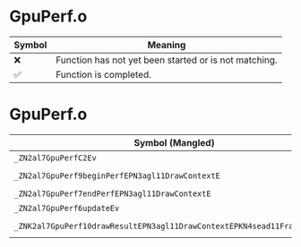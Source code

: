 # GpuPerf.o
| Symbol | Meaning 
| ------------- | ------------- 
| :x: | Function has not yet been started or is not matching. 
| :white_check_mark: | Function is completed. 


# GpuPerf.o
| Symbol (Mangled) | Symbol (Demangled) | Decompiled? |
| ------------- |  ------------- | ------------- |
| `_ZN2al7GpuPerfC2Ev` | `al::GpuPerf::GpuPerf(void)` | :x: |
| `_ZN2al7GpuPerf9beginPerfEPN3agl11DrawContextE` | `al::GpuPerf::beginPerf(agl::DrawContext *)` | :x: |
| `_ZN2al7GpuPerf7endPerfEPN3agl11DrawContextE` | `al::GpuPerf::endPerf(agl::DrawContext *)` | :x: |
| `_ZN2al7GpuPerf6updateEv` | `al::GpuPerf::update(void)` | :x: |
| `_ZNK2al7GpuPerf10drawResultEPN3agl11DrawContextEPKN4sead11FrameBufferE` | `al::GpuPerf::drawResult(agl::DrawContext *,sead::FrameBuffer const*)const` | :x: |

